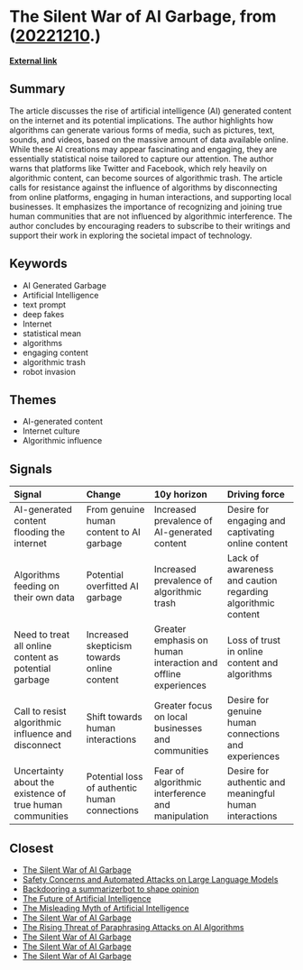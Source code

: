 # __The Silent War of AI Garbage__, from ([20221210](https://kghosh.substack.com/p/20221210).)

__[External link](https://ploum.net/2022-12-05-drowning-in-ai-generated-garbage.html)__



## Summary

The article discusses the rise of artificial intelligence (AI) generated content on the internet and its potential implications. The author highlights how algorithms can generate various forms of media, such as pictures, text, sounds, and videos, based on the massive amount of data available online. While these AI creations may appear fascinating and engaging, they are essentially statistical noise tailored to capture our attention. The author warns that platforms like Twitter and Facebook, which rely heavily on algorithmic content, can become sources of algorithmic trash. The article calls for resistance against the influence of algorithms by disconnecting from online platforms, engaging in human interactions, and supporting local businesses. It emphasizes the importance of recognizing and joining true human communities that are not influenced by algorithmic interference. The author concludes by encouraging readers to subscribe to their writings and support their work in exploring the societal impact of technology.

## Keywords

* AI Generated Garbage
* Artificial Intelligence
* text prompt
* deep fakes
* Internet
* statistical mean
* algorithms
* engaging content
* algorithmic trash
* robot invasion

## Themes

* AI-generated content
* Internet culture
* Algorithmic influence

## Signals

| Signal                                                    | Change                                        | 10y horizon                                                   | Driving force                                               |
|:----------------------------------------------------------|:----------------------------------------------|:--------------------------------------------------------------|:------------------------------------------------------------|
| AI-generated content flooding the internet                | From genuine human content to AI garbage      | Increased prevalence of AI-generated content                  | Desire for engaging and captivating online content          |
| Algorithms feeding on their own data                      | Potential overfitted AI garbage               | Increased prevalence of algorithmic trash                     | Lack of awareness and caution regarding algorithmic content |
| Need to treat all online content as potential garbage     | Increased skepticism towards online content   | Greater emphasis on human interaction and offline experiences | Loss of trust in online content and algorithms              |
| Call to resist algorithmic influence and disconnect       | Shift towards human interactions              | Greater focus on local businesses and communities             | Desire for genuine human connections and experiences        |
| Uncertainty about the existence of true human communities | Potential loss of authentic human connections | Fear of algorithmic interference and manipulation             | Desire for authentic and meaningful human interactions      |

## Closest

* [The Silent War of AI Garbage](3511302490614d3c929e357a98349e26)
* [Safety Concerns and Automated Attacks on Large Language Models](74c58b0ca359725b4a116ff765656c7c)
* [Backdooring a summarizerbot to shape opinion](4d1abdf7e702b559c6ccff847ce4d8d0)
* [The Future of Artificial Intelligence](7fcef9a240c0738d2390c83f9713dc98)
* [The Misleading Myth of Artificial Intelligence](15c812523685076326204f061bf025cd)
* [The Silent War of AI Garbage](3511302490614d3c929e357a98349e26)
* [The Rising Threat of Paraphrasing Attacks on AI Algorithms](e1fbb09ec5e66a8a6d4eff2126eefb40)
* [The Silent War of AI Garbage](3511302490614d3c929e357a98349e26)
* [The Silent War of AI Garbage](3511302490614d3c929e357a98349e26)
* [The Silent War of AI Garbage](3511302490614d3c929e357a98349e26)